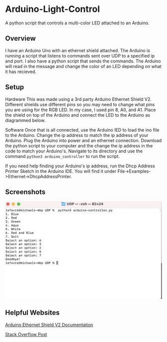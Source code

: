# Arduino-Light-Control
A python script that controls a multi-color LED attached to an Arduino. 
## Overview
I have an Arduino Uno with an ethernet shield attached. The Arduino is running a script that listens to commands sent over UDP to a specified ip and port. I also have a python script that sends the commands. The Arduino will read in the message and change the color of an LED depending on what it has recieved. 

## Setup
Hardware
This was made using a 3rd party Arduino Ethernet Shield V2. Different shields use different pins so you may need to change what pins you are using for the RGB LED. In my case, I used pin 8, A0, and A1. Place the shield on top of the Arduino and connect the LED to the Arduino as diagrammed below. 



Software
Once that is all connected, use the Arduino IED to load the ino file to the Arduino. Change the ip address to match the ip address of your Arduino. Plug the Arduino into power and an ethernet connection. Download the python script to your computer and the change the ip address in the code to match your Arduino's. Navigate to its directory and use the command `python3 arduino_controller` to run the script. 

If you need help finding your Arduino's ip address, run the Dhcp Address Printer Sketch in the Arduino IDE. You will find it under File->Examples->Ethernet->DhcpAddressPrinter.


## Screenshots
![Screenshot of python script running](python-script.png)


## Helpful Websites
[Arduino Ethernet Shield V2 Documentation](https://www.arduino.cc/en/Main/ArduinoEthernetShieldV2)

[Stack Overflow Post](https://stackoverflow.com/questions/18743962/python-send-udp-packet#18746406)



